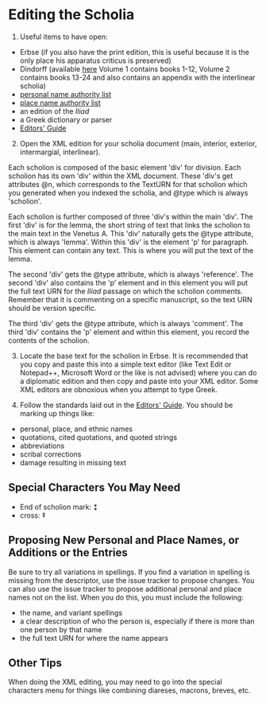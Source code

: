 # Editing the Scholia #

1. Useful items to have open:
  - Erbse (if you also have the print edition, this is useful because it is the only place his apparatus criticus is preserved)
  - Dindorff (available [here](http://www.homermultitext.org/resources.html) Volume 1 contains books 1-12, Volume 2 contains books 13-24 and also contains an appendix with the interlinear scholia)
  - [personal name authority list](https://github.com/homermultitext/hmt-authlists/blob/master/data/hmtnames.csv)
  - [place name authority list](https://github.com/homermultitext/hmt-authlists/blob/master/data/hmtplaces.csv)
  - an edition of the *Iliad*
  - a Greek dictionary or parser
  - [Editors' Guide](http://homermultitext.github.io/hmt-editors-guide/)
  
2. Open the XML edition for your scholia document (main, interior, exterior, intermargial, interlinear). 

  Each scholion is composed of the basic element 'div' for division. Each scholion has its own 'div' within the XML document. These 'div's get attributes @n, which corresponds to the TextURN for that scholion which you generated when you indexed the scholia, and @type which is always 'scholion'.

  Each scholion is further composed of three 'div's within the main 'div'. The first 'div' is for the lemma, the short string of text that links the scholion to the main text in the Venetus A. This 'div' naturally gets the @type attribute, which is always 'lemma'. Within this 'div' is the element 'p' for paragraph. This element can contain any text. This is where you will put the text of the lemma.

  The second 'div' gets the @type attribute, which is always 'reference'. The second 'div' also contains the 'p' element and in this element you will put the full text URN for the *Iliad* passage on which the scholion comments. Remember that it is commenting on a specific manuscript, so the text URN should be version specific.

  The third 'div' gets the @type attribute, which is always 'comment'. The third 'div' contains the 'p' element and within this element, you record the contents of the scholion.

3. Locate the base text for the scholion in Erbse. It is recommended that you copy and paste this into a simple text editor (like Text Edit or Notepad++, Microsoft Word or the like is not advised) where you can do a diplomatic edition and then copy and paste into your XML editor. Some XML editors are obnoxious when you attempt to type Greek.

4. Follow the standards laid out in the [Editors' Guide](http://homermultitext.github.io/hmt-editors-guide/). You should be marking up things like:
  - personal, place, and ethnic names
  - quotations, cited quotations, and quoted strings
  - abbreviations
  - scribal corrections
  - damage resulting in missing text

## Special Characters You May Need ##

- End of scholion mark: ⁑
- cross: ‡

## Proposing New Personal and Place Names, or Additions or the Entries ##

Be sure to try all variations in spellings. If you find a variation in spelling is missing from the descriptor, use the issue tracker to propose changes. You can also use the issue tracker to propose additional personal and place names not on the list. When you do this, you must include the following:

- the name, and variant spellings
- a clear description of who the person is, especially if there is more than one person by that name
- the full text URN for where the name appears

## Other Tips ##

When doing the XML editing, you may need to go into the special characters menu for things like combining diareses, macrons, breves, etc.


